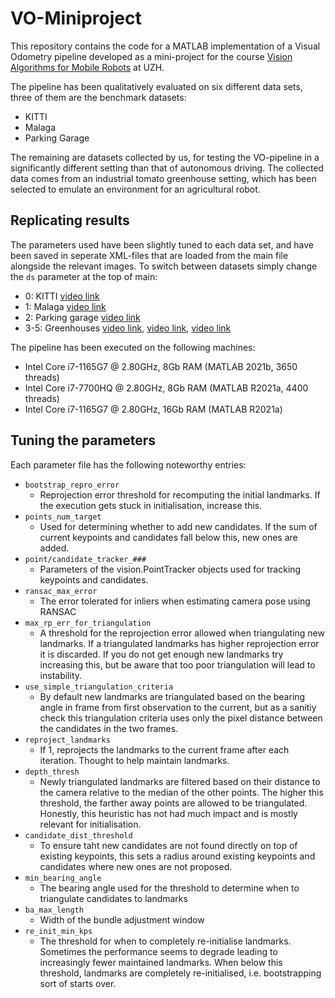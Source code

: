 # VO-Miniproject
This repository contains the code for a MATLAB implementation of a Visual Odometry pipeline developed as a mini-project for the course [Vision Algorithms for Mobile Robots](http://rpg.ifi.uzh.ch/teaching.html) at UZH. 

The pipeline has been qualitatively evaluated on six different data sets, three of them are the benchmark datasets:
  * KITTI
  * Malaga
  * Parking Garage

The remaining are datasets collected by us, for testing the VO-pipeline in a significantly different setting than that of autonomous driving. The collected data comes from an industrial tomato greenhouse setting, which has been selected to emulate an environment for an agricultural robot.

## Replicating results
The parameters used have been slightly tuned to each data set, and have been saved in seperate XML-files that are loaded from the main file alongside the relevant images. To switch between datasets simply change the `ds` parameter at the top of main:
  - 0: KITTI [video link](https://youtu.be/4XeiFHxf4Sk)
  - 1: Malaga [video link](https://youtu.be/ptTxC_Pkka8)
  - 2: Parking garage [video link](https://youtu.be/XaaNMHqJkvc)
  - 3-5: Greenhouses [video link](https://youtu.be/KdPg5T4fGCE), [video link](https://youtu.be/ZgZsuuS9pY4), [video link](https://youtu.be/dm3dDU9VfY8)

The pipeline has been executed on the following machines:
- Intel Core i7-1165G7 @ 2.80GHz, 8Gb RAM (MATLAB 2021b, 3650 threads)
- Intel Core i7-7700HQ @ 2.80GHz, 8Gb RAM (MATLAB R2021a, 4400 threads)
- Intel Core i7-1165G7 @ 2.80GHz, 16Gb RAM (MATLAB R2021a)


## Tuning the parameters
Each parameter file has the following noteworthy entries:
- `bootstrap_repro_error`
    - Reprojection error threshold for recomputing the initial landmarks. If the execution gets stuck in initialisation, increase this.
- `points_num_target`
    - Used for determining whether to add new candidates. If the sum of current keypoints and candidates fall below this, new ones are added.
- `point/candidate_tracker_###`
    - Parameters of the vision.PointTracker objects used for tracking keypoints and candidates.
- `ransac_max_error`
    - The error tolerated for inliers when estimating camera pose using RANSAC
- `max_rp_err_for_triangulation`
    - A threshold for the reprojection error allowed when triangulating new landmarks. If a triangulated landmarks has higher reprojection error it is discarded. If you do not get enough new landmarks try increasing this, but be aware that too poor triangulation will lead to instability.
- `use_simple_triangulation_criteria`
    - By default new landmarks are triangulated based on the bearing angle in frame from first observation to the current, but as a sanitiy check this triangulation criteria uses only the pixel distance between the candidates in the two frames.
- `reproject_landmarks`
    - If 1, reprojects the landmarks to the current frame after each iteration. Thought to help maintain landmarks.
- `depth_thresh`
    - Newly triangulated landmarks are filtered based on their distance to the camera relative to the median of the other points. The higher this threshold, the farther away points are allowed to be triangulated. Honestly, this heuristic has not had much impact and is mostly relevant for initialisation.
- `candidate_dist_threshold`
    - To ensure taht new candidates are not found directly on top of existing keypoints, this sets a radius around existing keypoints and candidates where new ones are not proposed.
- `min_bearing_angle`
    - The bearing angle used for the threshold to determine when to triangulate candidates to landmarks
- `ba_max_length`
    - Width of the bundle adjustment window
- `re_init_min_kps`
    - The threshold for when to completely re-initialise landmarks. Sometimes the performance seems to degrade leading to increasingly fewer maintained landmarks. When below this threshold, landmarks are completely re-initialised, i.e. bootstrapping sort of starts over.
